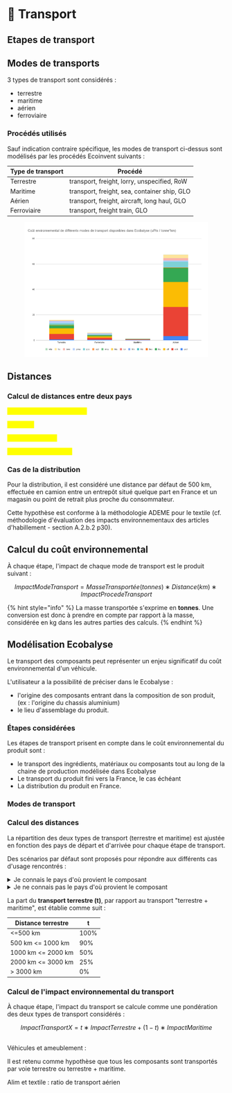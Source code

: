 # 🚚 Transport

## Etapes de transport

## Modes de transports

3 types de transport sont considérés :

* terrestre
* maritime
* aérien
* ferroviaire





### Procédés utilisés

Sauf indication contraire spécifique, les modes de transport ci-dessus sont modélisés par les procédés Ecoinvent suivants :

| Type de transport | Procédé                                      |
| ----------------- | -------------------------------------------- |
| Terrestre         | transport, freight, lorry, unspecified, RoW  |
| Maritime          | transport, freight, sea, container ship, GLO |
| Aérien            | transport, freight, aircraft, long haul, GLO |
| Ferroviaire       | transport, freight train, GLO                |

<figure><img src="../.gitbook/assets/image (314).png" alt=""><figcaption></figcaption></figure>

## Distances

### Calcul de distances entre deux pays

<mark style="color:yellow;">500 km \*2 route + maritime</mark>

<mark style="color:yellow;">ou aérien</mark>

<mark style="color:yellow;">ou distance route</mark>

<mark style="color:yellow;">si inconnu : 18000 PEF</mark>

### Cas de la distribution

Pour la distribution, il est considéré une distance par défaut de 500 km, effectuée en camion entre un entrepôt situé quelque part en France et un magasin ou point de retrait plus proche du consommateur.

Cette hypothèse est conforme à la méthodologie ADEME pour le textile (cf. méthodologie d'évaluation des impacts environnementaux des articles d'habillement - section A.2.b.2 p30).&#x20;

## Calcul du coût environnemental

À chaque étape, l'impact de chaque mode de transport est le produit suivant :

$$
ImpactModeTransport=MasseTransportée (tonnes)∗Distance(km)∗ImpactProcedeTransport
$$

{% hint style="info" %}
La masse transportée s'exprime en **tonnes**. Une conversion est donc à prendre en compte par rapport à la masse, considérée en kg dans les autres parties des calculs.
{% endhint %}

## &#x20;<a href="#distribution" id="distribution"></a>







## Modélisation Ecobalyse

Le transport des composants peut représenter un enjeu significatif du coût environnemental d'un véhicule.&#x20;

L'utilisateur a la possibilité de préciser dans le Ecobalyse :&#x20;

* l'origine des composants entrant dans la composition de son produit,\
  (ex : l'origine du chassis aluminium)
* le lieu d'assemblage du produit.

### Étapes considérées <a href="#distribution" id="distribution"></a>

Les étapes de transport prisent en compte dans le coût environnemental du produit sont :&#x20;

* le transport des ingrédients, matériaux ou composants tout au long de la chaine de production modélisée dans Ecobalyse
* Le transport du produit fini vers la France, le cas échéant
* La distribution du produit en France.

### Modes de transport <a href="#procedes" id="procedes"></a>



### Calcul des distances <a href="#distribution" id="distribution"></a>

La répartition des deux types de transport (terrestre et maritime) est ajustée en fonction des pays de départ et d'arrivée pour chaque étape de transport.

Des scénarios par défaut sont proposés pour répondre aux différents cas d'usage rencontrés :&#x20;

<details>

<summary>Je connais le pays d'où provient le composant</summary>

Option 1 => le pays est proposé dans Ecobalyse => je le sélectionne

Option 2 => le pays n'est pas proposé dans Ecobalyse => je sélectionne la région (ex : _Europe de l'Ouest_ pour _la Croatie_)

Afin de définir les distances et modes de transport utilisés pour chaque région, un pays est défini en arrière plan :

* Europe de l'Ouest = Espagne
* Europe de l'Est = République Tchèque
* Asie = Chine
* Afrique = Ethiopie
* Amérique du Nord = Etats-Unis
* Amérique latine = Brésil
* Océanie = Australie
* Moyen-Orient = Turquie

</details>

<details>

<summary>Je ne connais pas le pays d'où provient le composant</summary>

Je sélectionne l'option _Inconnu (par défaut)._

L'Inde est utilisé en arrière plan pour définir les distances et modes de transport utilisés pour cette option.

</details>

La part du **transport terrestre (t)**, par rapport au transport "terrestre + maritime", est établie comme suit :

| **Distance terrestre** | **t** |
| ---------------------- | ----- |
| <=500 km               | 100%  |
| 500 km <= 1000 km      | 90%   |
| 1000 km <= 2000 km     | 50%   |
| 2000 km <= 3000 km     | 25%   |
| > 3000 km              | 0%    |

### Calcul de l'impact environnemental du transport <a href="#distribution" id="distribution"></a>

À chaque étape, l'impact du transport se calcule comme une pondération des deux types de transport considérés :&#x20;

$$
ImpactTransportX=t∗ImpactTerrestre+(1−t)∗ImpactMaritime
$$

## &#x20;<a href="#distribution" id="distribution"></a>





Véhicules et ameublement :&#x20;

Il est retenu comme hypothèse que tous les composants sont transportés par voie terrestre ou terrestre + maritime.

Alim et textile : ratio de transport aérien
